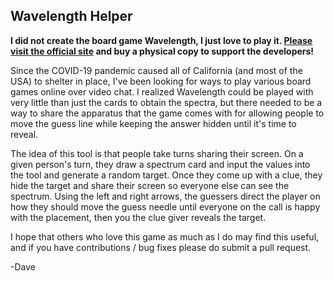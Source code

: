 ## Wavelength Helper

**I did not create the board game Wavelength, I just love to play it. [Please visit the official site](https://www.wavelength.zone/) and buy a physical copy to support the developers!**

Since the COVID-19 pandemic caused all of California (and most of the USA) to shelter in place, I've been looking for ways to play various board games online over video chat. I realized Wavelength could be played with very little than just the cards to obtain the spectra, but there needed to be a way to share the apparatus that the game comes with for allowing people to move the guess line while keeping the answer hidden until it's time to reveal.

The idea of this tool is that people take turns sharing their screen. On a given person's turn, they draw a spectrum card and input the values into the tool and generate a random target. Once they come up with a clue, they hide the target and share their screen so everyone else can see the spectrum. Using the left and right arrows, the guessers direct the player on how they should move the guess needle until everyone on the call is happy with the placement, then you the clue giver reveals the target.

I hope that others who love this game as much as I do may find this useful, and if you have contributions / bug fixes please do submit a pull request.

-Dave
